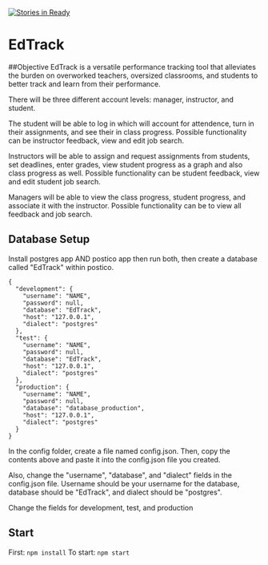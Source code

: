[![Stories in Ready](https://badge.waffle.io/jung8027/EdTrack.png?label=ready&title=Ready)](https://waffle.io/jung8027/EdTrack)
# EdTrack

##Objective
EdTrack is a versatile performance tracking tool that alleviates the burden on overworked teachers, oversized classrooms, and students to better track and learn from their performance.

There will be three different account levels: manager, instructor, and student.

The student will be able to log in which will account for attendence, turn in their assignments, and see their in class progress. Possible functionality can be instructor feedback, view and edit job search.

Instructors will be able to assign and request assignments from students, set deadlines, enter grades, view student progress as a graph and also class progress as well. Possible functionality  can be student feedback, view and edit student job search.

Managers will be able to view the class progress, student progress, and associate it with the instructor. Possible functionality can be to view all feedback and job search.


## Database Setup
Install postgres app AND postico app then run both, then create a database called "EdTrack" within postico.

```
{
  "development": {
    "username": "NAME",
    "password": null,
    "database": "EdTrack",
    "host": "127.0.0.1",
    "dialect": "postgres"
  },
  "test": {
    "username": "NAME",
    "password": null,
    "database": "EdTrack",
    "host": "127.0.0.1",
    "dialect": "postgres"
  },
  "production": {
    "username": "NAME",
    "password": null,
    "database": "database_production",
    "host": "127.0.0.1",
    "dialect": "postgres"
  }
}
```

In the config folder, create a file named config.json. Then, copy the contents above and paste it into the config.json file you created.

Also, change the "username", "database", and "dialect" fields in the config.json
file. Username should be your username for the database, database should be
"EdTrack", and dialect should be "postgres".

Change the fields for development, test, and production

## Start
First: `npm install`
To start: `npm start`
